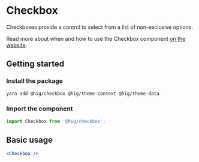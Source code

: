 # Checkbox

Checkboxes provide a control to select from a list of non-exclusive options.

Read more about when and how to use the Checkbox component [on the website](https://hig.autodesk.com/web/components/inputs-and-controls#checkboxes).

## Getting started

### Install the package

```bash
yarn add @hig/checkbox @hig/theme-context @hig/theme-data
```

### Import the component

```js
import Checkbox from '@hig/checkbox';
```

## Basic usage

```jsx
<Checkbox />
```
